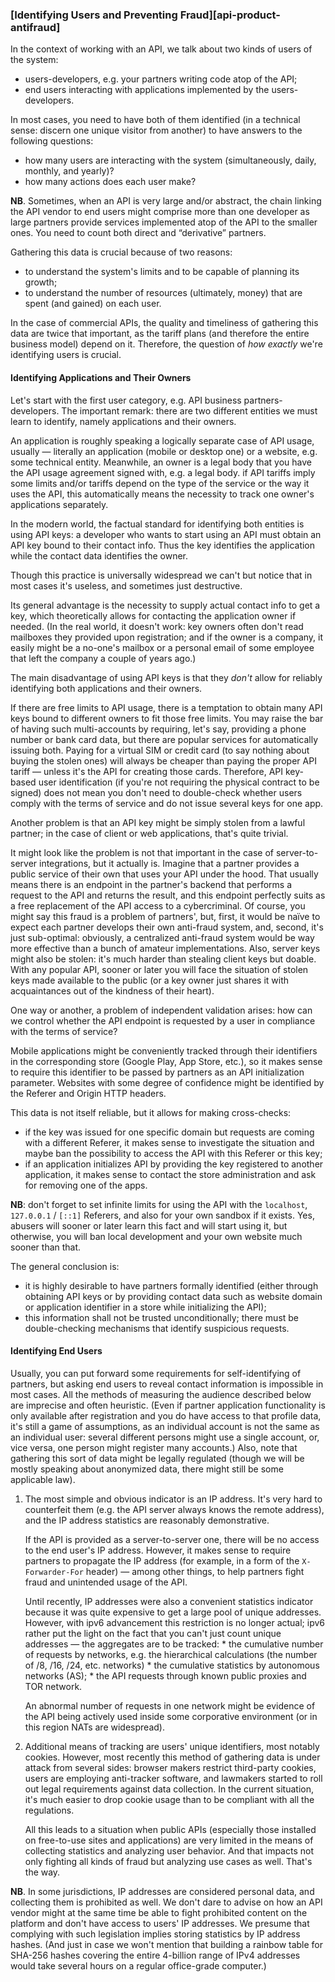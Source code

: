 ### [Identifying Users and Preventing Fraud][api-product-antifraud]

In the context of working with an API, we talk about two kinds of users of the system:

  * users-developers, e.g. your partners writing code atop of the API;
  * end users interacting with applications implemented by the users-developers.

In most cases, you need to have both of them identified (in a technical sense: discern one unique visitor from another) to have answers to the following questions:

  * how many users are interacting with the system (simultaneously, daily, monthly, and yearly)?
  * how many actions does each user make?

**NB**. Sometimes, when an API is very large and/or abstract, the chain linking the API vendor to end users might comprise more than one developer as large partners provide services implemented atop of the API to the smaller ones. You need to count both direct and “derivative” partners.

Gathering this data is crucial because of two reasons:

  * to understand the system's limits and to be capable of planning its growth;
  * to understand the number of resources (ultimately, money) that are spent (and gained) on each user.

In the case of commercial APIs, the quality and timeliness of gathering this data are twice that important, as the tariff plans (and therefore the entire business model) depend on it. Therefore, the question of *how exactly* we're identifying users is crucial.

#### Identifying Applications and Their Owners

Let's start with the first user category, e.g. API business partners-developers. The important remark: there are two different entities we must learn to identify, namely applications and their owners.

An application is roughly speaking a logically separate case of API usage, usually — literally an application (mobile or desktop one) or a website, e.g. some technical entity. Meanwhile, an owner is a legal body that you have the API usage agreement signed with, e.g. a legal body. if API tariffs imply some limits and/or tariffs depend on the type of the service or the way it uses the API, this automatically means the necessity to track one owner's applications separately.

In the modern world, the factual standard for identifying both entities is using API keys: a developer who wants to start using an API must obtain an API key bound to their contact info. Thus the key identifies the application while the contact data identifies the owner.

Though this practice is universally widespread we can't but notice that in most cases it's useless, and sometimes just destructive.

Its general advantage is the necessity to supply actual contact info to get a key, which theoretically allows for contacting the application owner if needed. (In the real world, it doesn't work: key owners often don't read mailboxes they provided upon registration; and if the owner is a company, it easily might be a no-one's mailbox or a personal email of some employee that left the company a couple of years ago.)

The main disadvantage of using API keys is that they *don't* allow for reliably identifying both applications and their owners.

If there are free limits to API usage, there is a temptation to obtain many API keys bound to different owners to fit those free limits. You may raise the bar of having such multi-accounts by requiring, let's say, providing a phone number or bank card data, but there are popular services for automatically issuing both.  Paying for a virtual SIM or credit card (to say nothing about buying the stolen ones) will always be cheaper than paying the proper API tariff — unless it's the API for creating those cards. Therefore, API key-based user identification (if you're not requiring the physical contract to be signed) does not mean you don't need to double-check whether users comply with the terms of service and do not issue several keys for one app.

Another problem is that an API key might be simply stolen from a lawful partner; in the case of client or web applications, that's quite trivial.

It might look like the problem is not that important in the case of server-to-server integrations, but it actually is. Imagine that a partner provides a public service of their own that uses your API under the hood. That usually means there is an endpoint in the partner's backend that performs a request to the API and returns the result, and this endpoint perfectly suits as a free replacement of the API access to a cybercriminal. Of course, you might say this fraud is a problem of partners', but, first, it would be naïve to expect each partner develops their own anti-fraud system, and, second, it's just sub-optimal: obviously, a centralized anti-fraud system would be way more effective than a bunch of amateur implementations. Also, server keys might also be stolen: it's much harder than stealing client keys but doable. With any popular API, sooner or later you will face the situation of stolen keys made available to the public (or a key owner just shares it with acquaintances out of the kindness of their heart).

One way or another, a problem of independent validation arises: how can we control whether the API endpoint is requested by a user in compliance with the terms of service?

Mobile applications might be conveniently tracked through their identifiers in the corresponding store (Google Play, App Store, etc.), so it makes sense to require this identifier to be passed by partners as an API initialization parameter. Websites with some degree of confidence might be identified by the Referer and Origin HTTP headers.

This data is not itself reliable, but it allows for making cross-checks:
  * if the key was issued for one specific domain but requests are coming with a different Referer, it makes sense to investigate the situation and maybe ban the possibility to access the API with this Referer or this key;
  * if an application initializes API by providing the key registered to another application, it makes sense to contact the store administration and ask for removing one of the apps.

**NB**: don't forget to set infinite limits for using the API with the `localhost`, `127.0.0.1` / `[::1]` Referers, and also for your own sandbox if it exists. Yes, abusers will sooner or later learn this fact and will start using it, but otherwise, you will ban local development and your own website much sooner than that.

The general conclusion is:
  * it is highly desirable to have partners formally identified (either through obtaining API keys or by providing contact data such as website domain or application identifier in a store while initializing the API);
  * this information shall not be trusted unconditionally; there must be double-checking mechanisms that identify suspicious requests.

#### Identifying End Users

Usually, you can put forward some requirements for self-identifying of partners, but asking end users to reveal contact information is impossible in most cases. All the methods of measuring the audience described below are imprecise and often heuristic. (Even if partner application functionality is only available after registration and you do have access to that profile data, it's still a game of assumptions, as an individual account is not the same as an individual user: several different persons might use a single account, or, vice versa, one person might register many accounts.) Also, note that gathering this sort of data might be legally regulated (though we will be mostly speaking about anonymized data, there might still be some applicable law).

  1. The most simple and obvious indicator is an IP address. It's very hard to counterfeit them (e.g. the API server always knows the remote address), and the IP address statistics are reasonably demonstrative.

      If the API is provided as a server-to-server one, there will be no access to the end user's IP address. However, it makes sense to require partners to propagate the IP address (for example, in a form of the `X-Forwarder-For` header) — among other things, to help partners fight fraud and unintended usage of the API.

      Until recently, IP addresses were also a convenient statistics indicator because it was quite expensive to get a large pool of unique addresses. However, with ipv6 advancement this restriction is no longer actual; ipv6 rather put the light on the fact that you can't just count unique addresses — the aggregates are to be tracked:
          * the cumulative number of requests by networks, e.g. the hierarchical calculations (the number of /8, /16, /24, etc. networks)
          * the cumulative statistics by autonomous networks (AS);
          * the API requests through known public proxies and TOR network.
      
      An abnormal number of requests in one network might be evidence of the API being actively used inside some corporative environment (or in this region NATs are widespread).

  2. Additional means of tracking are users' unique identifiers, most notably cookies. However, most recently this method of gathering data is under attack from several sides: browser makers restrict third-party cookies, users are employing anti-tracker software, and lawmakers started to roll out legal requirements against data collection. In the current situation, it's much easier to drop cookie usage than to be compliant with all the regulations.

      All this leads to a situation when public APIs (especially those installed on free-to-use sites and applications) are very limited in the means of collecting statistics and analyzing user behavior. And that impacts not only fighting all kinds of fraud but analyzing use cases as well. That's the way.

**NB**. In some jurisdictions, IP addresses are considered personal data, and collecting them is prohibited as well. We don't dare to advise on how an API vendor might at the same time be able to fight prohibited content on the platform and don't have access to users' IP addresses. We presume that complying with such legislation implies storing statistics by IP address hashes. (And just in case we won't mention that building a rainbow table for SHA-256 hashes covering the entire 4-billion range of IPv4 addresses would take several hours on a regular office-grade computer.)
